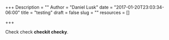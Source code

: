 +++
Description = ""
Author = "Daniel Lusk"
date = "2017-01-20T23:03:34-06:00"
title = "testing"
draft = false
slug = ""
resources = []

+++

Check check **checkit checky**.
